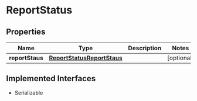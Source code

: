 

# ReportStatus


## Properties

Name | Type | Description | Notes
------------ | ------------- | ------------- | -------------
**reportStaus** | [**ReportStatusReportStaus**](ReportStatusReportStaus.md) |  |  [optional]


## Implemented Interfaces

* Serializable


